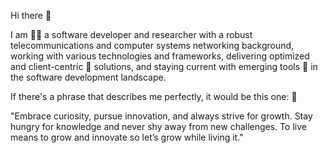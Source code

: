 
Hi there 👋

I am 🧔‍♂️ a software developer and researcher with a robust telecommunications
and computer systems networking background,
working with various technologies and frameworks, delivering optimized 
and client-centric 👥 solutions, and staying current with emerging tools 🧰
in the software development landscape.

If there's a phrase that describes me perfectly, it would be this one: 📝

"Embrace curiosity, pursue innovation, and always strive for growth.
Stay hungry for knowledge and never shy away from new challenges.
To live means to grow and innovate so let’s grow while living it."
<!--
**vladik9/vladik9** is a ✨ _special_ ✨ repository because its `README.md` (this file) appears on your GitHub profile.

Here are some ideas to get you started:

- 🔭 I’m currently working on ...
- 🌱 I’m currently learning ...
- 👯 I’m looking to collaborate on ...
- 🤔 I’m looking for help with ...
- 💬 Ask me about ...
- 📫 How to reach me: ...
- 😄 Pronouns: ...
- ⚡ Fun fact: ...
-->
